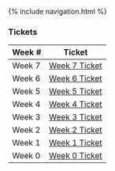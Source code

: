 {% include navigation.html %}

### Tickets

|Week #|Ticket|
|----|---------|
|Week 7|[Week 7 Ticket](https://github.com/ricesush1/RiceSushi/issues/8)|
|Week 6|[Week 6 Ticket](https://github.com/ricesush1/RiceSushi/issues/7)|
|Week 5|[Week 5 Ticket](https://github.com/ricesush1/RiceSushi/issues/6)|
|Week 4|[Week 4 Ticket](https://github.com/ricesush1/RiceSushi/issues/5)|
|Week 3|[Week 3 Ticket](https://github.com/ricesush1/RiceSushi/issues/4)|
|Week 2|[Week 2 Ticket](https://github.com/ricesush1/RiceSushi/issues/3)|
|Week 1|[Week 1 Ticket](https://github.com/ricesush1/RiceSushi/issues/2)|
|Week 0|[Week 0 Ticket](https://github.com/ricesush1/RiceSushi/issues/1)|


